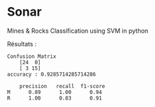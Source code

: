 # Sonar
Mines &amp; Rocks Classification using SVM in python 

Résultats : 
``` 
Confusion Matrix
    [24  0]
    [ 3 15]
accuracy : 0.9285714285714286

    precision   recall  f1-score   
M      0.89      1.00      0.94        
R      1.00      0.83      0.91        
```
